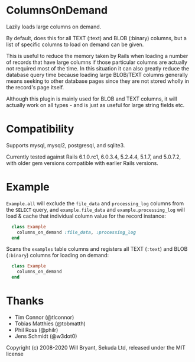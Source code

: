 ColumnsOnDemand
===============

Lazily loads large columns on demand.

By default, does this for all TEXT (:text) and BLOB (:binary) columns, but a list
of specific columns to load on demand can be given.

This is useful to reduce the memory taken by Rails when loading a number of records
that have large columns if those particular columns are actually not required most
of the time.  In this situation it can also greatly reduce the database query time
because loading large BLOB/TEXT columns generally means seeking to other database
pages since they are not stored wholly in the record's page itself.

Although this plugin is mainly used for BLOB and TEXT columns, it will actually
work on all types - and is just as useful for large string fields etc.


Compatibility
=============

Supports mysql, mysql2, postgresql, and sqlite3.

Currently tested against Rails 6.1.0.rc1, 6.0.3.4, 5.2.4.4, 5.1.7, and 5.0.7.2, with older gem versions compatible with earlier Rails versions.


Example
=======

`Example.all` will exclude the `file_data` and `processing_log` columns from the
`SELECT` query, and `example.file_data` and `example.processing_log` will load & cache
that individual column value for the record instance:

```ruby
  class Example
    columns_on_demand :file_data, :processing_log
  end
```

Scans the `examples` table columns and registers all TEXT (`:text`) and BLOB (`:binary`) columns for loading on demand:

```ruby
  class Example
    columns_on_demand
  end
```

Thanks
======

* Tim Connor (@tlconnor)
* Tobias Matthies (@tobmatth)
* Phil Ross (@philr)
* Jens Schmidt (@w3dot0)

Copyright (c) 2008-2020 Will Bryant, Sekuda Ltd, released under the MIT license
